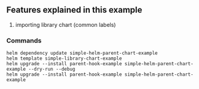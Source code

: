 ## Features explained in this example
1. importing library chart (common labels)


### Commands
```
helm dependency update simple-helm-parent-chart-example
helm template simple-library-chart-example
helm upgrade --install parent-hook-example simple-helm-parent-chart-example --dry-run --debug
helm upgrade --install parent-hook-example simple-helm-parent-chart-example
```